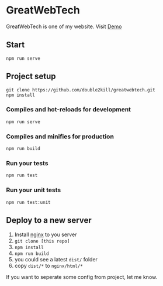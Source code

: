 # GreatWebTech
GreatWebTech is one of my website. Visit [Demo](http://www.greatwebtech.cn)

## Start
```
npm run serve
```

## Project setup
```
git clone https://github.com/double2kill/greatwebtech.git
npm install
```

### Compiles and hot-reloads for development
```
npm run serve
```

### Compiles and minifies for production
```
npm run build
```

### Run your tests
```
npm run test
```

### Run your unit tests
```
npm run test:unit
```

## Deploy to a new server

1. Install [nginx](https://www.runoob.com/linux/nginx-install-setup.html) to you server
2. `git clone [this repo]`
3. `npm install`
4. `npm run build`
5. you could see a latest `dist/` folder
6. copy `dist/*` to `nginx/html/*`

If you want to seperate some config from project, let me know.

